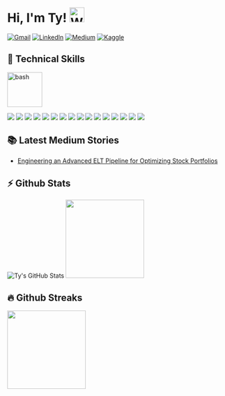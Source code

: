 # Hi, I'm Ty! <img src='https://em-content.zobj.net/source/animated-noto-color-emoji/356/waving-hand_medium-dark-skin-tone_1f44b-1f3fe_1f3fe.gif' width='34px' height='34px' alt='Waving hand'>

<left>
<!--Gmail icon-->
<a href='mailto:tyrell.rawls@gmail.com' target='_blank'>
<img alt='Gmail' src='https://img.shields.io/badge/gmail-%23C61D19?style=for-the-badge&logo=gmail&logoColor=white'/></a>
<!--LinkedIn icon-->
<a href='https://www.linkedin.com/in/tyrellrawls' target='_blank'>
<img alt='LinkedIn' src='https://img.shields.io/badge/linkedin-blue?style=for-the-badge&logo=linkedin'/></a>
<!--Medium icon-->
<a href='https://tyrawls.medium.com' target='_blank'>
<img alt='Medium' src='https://img.shields.io/badge/medium-black?style=for-the-badge&logo=medium'/></a>
<!--Kaggle icon-->
<a href='https://www.kaggle.com/tyrawls' target='_blank'>
<img alt='Kaggle' src='https://img.shields.io/badge/kaggle-%231BC0FF?style=for-the-badge&logo=kaggle&logoColor=white'/></a>
</left>

## 💼 Technical Skills


<a href="https://www.snowflake.com/en/" target="_blank"> <img src="https://www.svgrepo.com/show/353475/bash.svg" alt="bash"  style="height: 5rem"/> </a>

![](https://img.shields.io/badge/Python-3776AB?style=flat&logo=python&logoColor=white)
![](https://img.shields.io/badge/PostgreSQL-336791?style=flat&logo=postgresql&logoColor=white)
![](https://img.shields.io/badge/MySQL-4479A1?style=flat&logo=mysql&logoColor=white)
![](https://img.shields.io/badge/MongoDB-47A248?style=flat&logo=mongodb&logoColor=white)
![](https://img.shields.io/badge/AWS-232F3E?style=flat&logo=amazon-aws&logoColor=white)
![](https://img.shields.io/badge/Docker-2496ED?style=flat&logo=docker&logoColor=white)
![](https://img.shields.io/badge/Git-F05032?style=flat&logo=git&logoColor=white)
![](https://img.shields.io/badge/dbt-FF6F61?style=flat&logo=dbt&logoColor=white)
![](https://img.shields.io/badge/Spark-E25A1C?style=flat&logo=apache-spark&logoColor=white)
![](https://img.shields.io/badge/Databricks-FF3621?style=flat&logo=databricks&logoColor=white)
![](https://img.shields.io/badge/Machine_Learning-FF6F61?style=flat&logoColor=white)
![](https://img.shields.io/badge/Airflow-017CEE?style=flat&logo=apache-airflow&logoColor=white)
![](https://img.shields.io/badge/Power_BI-F2C811?style=flat&logo=microsoft-power-bi&logoColor=white)
![](https://img.shields.io/badge/Tableau-E97627?style=flat&logo=tableau&logoColor=white)
![](https://img.shields.io/badge/Looker-000000?style=flat&logo=looker&logoColor=white)
![](https://img.shields.io/badge/Azure-0078D4?style=flat&logo=microsoft)

## 📚 Latest Medium Stories
<!-- MEDIUM-STORY-LIST:START -->
- [Engineering an Advanced ELT Pipeline for Optimizing Stock Portfolios](https://medium.com/@tyrawls/engineering-an-advanced-elt-pipeline-for-optimizing-stock-portfolios-ee8a5d1fa5dc)
<!-- MEDIUM-STORY-LIST:END -->

<!-- <details>
    <summary>
        More about me
    </summary>
<br > -->

## ⚡ Github Stats
![Ty's GitHub Stats](https://github-readme-stats.vercel.app/api?username=tyrawls&count_private=true&theme=codeSTACKr&hide=contribs,prs)
<img height="180em" src="https://github-readme-stats.vercel.app/api/top-langs/?username=tyrawls&show_icons=true&hide_border=true&theme=codeSTACKr&layout=compact&hide_progress=true&langs_count=10"/>

## 🔥 Github Streaks</b></summary>
<img height="180em" src="https://github-readme-streak-stats.herokuapp.com/?user=tyrawls&hide_border=true&theme=codeSTACKr" />


